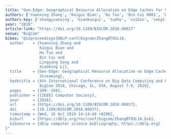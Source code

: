 ```yaml
---
title: "Geo-Edge: Geographical Resource Allocation on Edge Caches for Video-on-Demand Streaming"
authors: ['Yuanxing Zhang', 'Kaigui Bian', 'Hu Tuo', 'Bin Cui 0001', 'Lingyang Song', 'Xiaoming Li']
authors-key: ['zhangyuanxing', 'biankaigui', 'tuohu', 'cuibin', 'songlingyang', 'lixiaoming']
year: "2018"
article-link: "https://doi.org/10.1109/BIGCOM.2018.00037"
venue: "BigCom"
bibex: "@inproceedings{DBLP:conf/bigcom/ZhangBT0SL18,
  author    = {Yuanxing Zhang and
               Kaigui Bian and
               Hu Tuo and
               Bin Cui and
               Lingyang Song and
               Xiaoming Li},
  title     = {Geo-Edge: Geographical Resource Allocation on Edge Caches for Video-on-Demand
               Streaming},
  booktitle = {4th International Conference on Big Data Computing and Communications,
               BigCom 2018, Chicago, IL, USA, August 7-9, 2018},
  pages     = {189--194},
  publisher = {{IEEE} Computer Society},
  year      = {2018},
  url       = {https://doi.org/10.1109/BIGCOM.2018.00037},
  doi       = {10.1109/BIGCOM.2018.00037},
  timestamp = {Wed, 16 Oct 2019 14:14:48 +0200},
  biburl    = {https://dblp.org/rec/conf/bigcom/ZhangBT0SL18.bib},
  bibsource = {dblp computer science bibliography, https://dblp.org}
}"
---
```

